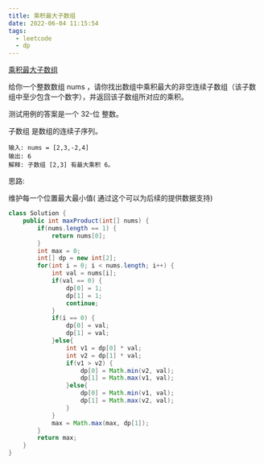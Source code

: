 ```yaml
---
title: 乘积最大子数组
date: 2022-06-04 11:15:54
tags:
  - leetcode
  - dp
---
```


[乘积最大子数组](https://leetcode.cn/problems/maximum-product-subarray/)

给你一个整数数组 nums ，请你找出数组中乘积最大的非空连续子数组（该子数组中至少包含一个数字），并返回该子数组所对应的乘积。

测试用例的答案是一个 32-位 整数。

子数组 是数组的连续子序列。

```
输入: nums = [2,3,-2,4]
输出: 6
解释: 子数组 [2,3] 有最大乘积 6。
```

思路:

维护每一个位置最大最小值( 通过这个可以为后续的提供数据支持)



```java
class Solution {
    public int maxProduct(int[] nums) {
        if(nums.length == 1) {
            return nums[0];
        }
        int max = 0;
        int[] dp = new int[2];
        for(int i = 0; i < nums.length; i++) {
            int val = nums[i];
            if(val == 0) {
                dp[0] = 1;
                dp[1] = 1;
                continue;
            }
            if(i == 0) {
                dp[0] = val;
                dp[1] = val;
            }else{
                int v1 = dp[0] * val;
                int v2 = dp[1] * val;
                if(v1 > v2) {
                    dp[0] = Math.min(v2, val);
                    dp[1] = Math.max(v1, val);
                }else{
                    dp[0] = Math.min(v1, val);
                    dp[1] = Math.max(v2, val);
                }
            }
            max = Math.max(max, dp[1]);
        }
        return max;
    }
}
```

